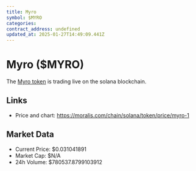```yaml
---
title: Myro
symbol: $MYRO
categories: 
contract_address: undefined
updated_at: 2025-01-27T14:49:09.441Z
---
```


# Myro ($MYRO)
The [Myro token](https://moralis.com/chain/solana/token/price/myro-1) is trading live on the solana blockchain.

## Links
- Price and chart: https://moralis.com/chain/solana/token/price/myro-1

## Market Data
- Current Price: $0.031041891
- Market Cap: $N/A
- 24h Volume: $780537.8799103912
